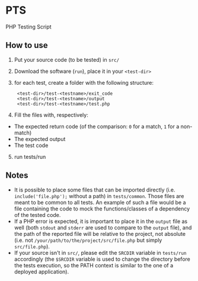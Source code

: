 PTS
===
PHP Testing Script

How to use
----------

1. Put your source code (to be tested) in `src/`
2. Download the software (`run`), place it in your `<test-dir>`
3. for each test, create a folder with the following structure:

        <test-dir>/test-<testname>/exit_code
        <test-dir>/test-<testname>/output
        <test-dir>/test-<testname>/test.php
4. Fill the files with, respectively:
  - The expected return code (of the comparison: `0` for a match, `1` for a non-match)
  - The expected output
  - The test code
5. run tests/run

Notes
-----
- It is possible to place some files that can be imported directly (i.e. `include('file.php');` without a path) in `tests/common`. Those files are meant to be common to all tests. An example of such a file would be a file containing the code to mock the functions/classes of a dependency of the tested code.
- If a PHP error is expected, it is important to place it in the `output` file as well (both `stdout` and `stderr` are used to compare to the `output` file), and the path of the reported file will be relative to the project, not absolute (i.e. not `/your/path/to/the/project/src/file.php` but simply `src/file.php`).
- If your source isn't in `src/`, please edit the `SRCDIR` variable in `tests/run` accordingly (the `$SRCDIR` variable is used to change the directory before the tests execution, so the PATH context is similar to the one of a deployed application).
